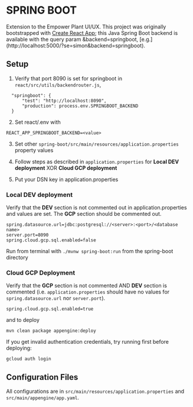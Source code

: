 # SPRING BOOT
Extension to the Empower Plant UI/UX. This project was originally bootstrapped with [Create React App](https://github.com/facebook/create-react-app); this Java Spring Boot backend is available with the query param &backend=springboot, [e.g.] (http://localhost:5000/?se=simon&backend=springboot).

## Setup

1. Verify that port 8090 is set for springboot in `react/src/utils/backendrouter.js`, 
```
  "springboot": {
      "test": "http://localhost:8090",
      "production": process.env.SPRINGBOOT_BACKEND
  }
```

2. Set react/.env with
```
REACT_APP_SPRINGBOOT_BACKEND=<value>
```

3. Set other `spring-boot/src/main/resources/application.properties` property values

4. Follow steps as described in `application.properties` for **Local DEV deployment** XOR **Cloud GCP deployment**

5. Put your DSN key in application.properties

### Local DEV deployment
Verify that the **DEV** section is not commented out in application.properties and values are set. The **GCP** section should be commented out.
```
spring.datasource.url=jdbc:postgresql://<server>:<port>/<database name>
server.port=8090
spring.cloud.gcp.sql.enabled=false
```

Run from terminal with `./mvnw spring-boot:run` from the spring-boot directory

### Cloud GCP Deployment
Verify that the **GCP** section is not commented AND **DEV** section is commented (i.e. `application.properties` should have no values for `spring.datasource.url` nor `server.port`).
```
spring.cloud.gcp.sql.enabled=true
``` 

and to deploy
```
mvn clean package appengine:deploy
```

If you get invalid authentication credentials, try running first before deploying:
```
gcloud auth login
```

## Configuration Files
All configurations are in `src/main/resources/application.properties` and `src/main/appengine/app.yaml`.